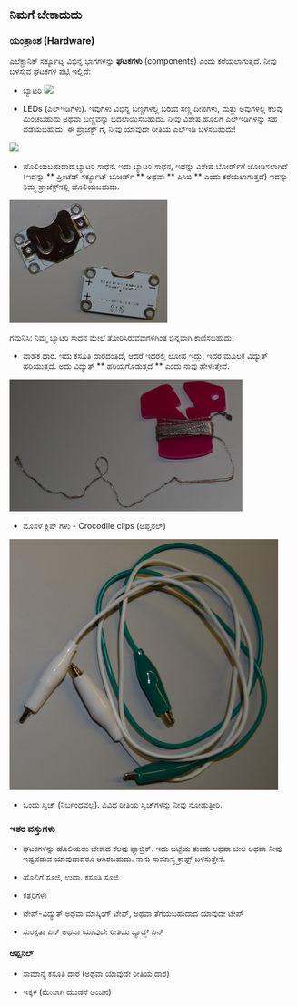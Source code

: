 ## ನಿಮಗೆ ಬೇಕಾದುದು

### ಯಂತ್ರಾಂಶ (Hardware)

ಎಲೆಕ್ಟ್ರಾನಿಕ್ ಸರ್ಕ್ಯೂಟ್ನ ವಿಭಿನ್ನ ಭಾಗಗಳನ್ನು **ಘಟಕಗಳು** (components) ಎಂದು ಕರೆಯಲಾಗುತ್ತದೆ. ನೀವು ಬಳಸುವ ಘಟಕಗಳ ಪಟ್ಟಿ ಇಲ್ಲಿದೆ:

+ ಬ್ಯಾಟರಿ ![](images/batteries.png)

+ LEDs (ಎಲ್ಇಡಿಗಳು). ಇವುಗಳು ವಿಭಿನ್ನ ಬಣ್ಣಗಳಲ್ಲಿ ಬರುವ ಸಣ್ಣ ದೀಪಗಳು, ಮತ್ತು ಅವುಗಳಲ್ಲಿ ಕೆಲವು ಮಿಂಚಬಹುದು ಅಥವಾ ಬಣ್ಣವನ್ನು ಬದಲಾಯಿಸಬಹುದು. ನೀವು ವಿಶೇಷ ಹೊಲಿಗೆ ಎಲ್ಇಡಿಗಳನ್ನು ಸಹ ಪಡೆಯಬಹುದು. ಈ ಪ್ರಾಜೆಕ್ಟ್ ಗೆ, ನೀವು ಯಾವುದೇ ರೀತಿಯ ಎಲ್ಇಡಿ ಬಳಸಬಹುದು!

![](images/LEDs_mix.png)

+ ಹೊಲಿಯಬಹುದಾದ ಬ್ಯಾಟರಿ ಸಾಧನ. ಇದು ಬ್ಯಾಟರಿ ಸಾಧನ, ಇದನ್ನು ವಿಶೇಷ ಬೋರ್ಡ್‌ಗೆ ಜೋಡಿಸಲಾಗಿದೆ (ಇದನ್ನು ** ಪ್ರಿಂಟೆಡ್ ಸರ್ಕ್ಯೂಟ್ ಬೋರ್ಡ್ ** ಅಥವಾ ** ಪಿಸಿಬಿ ** ಎಂದು ಕರೆಯಲಾಗುತ್ತದೆ) ಇದನ್ನು ನಿಮ್ಮ ಪ್ರಾಜೆಕ್ಟ್‌ನಲ್ಲಿ ಹೊಲಿಯಬಹುದು.

![](images/battery_holders.png)

ಗಮನಿಸಿ: ನಿಮ್ಮ ಬ್ಯಾಟರಿ ಸಾಧನ ಮೇಲೆ ತೋರಿಸಿರುವವುಗಳಿಗಿಂತ ಭಿನ್ನವಾಗಿ ಕಾಣಿಸಬಹುದು.

+ ವಾಹಕ ದಾರ. ಇದು ಕಸೂತಿ ದಾರದಂತಿದೆ, ಆದರೆ ಇದರಲ್ಲಿ ಲೋಹ ಇದ್ದು, ಇದರ ಮೂಲಕ ವಿದ್ಯುತ್ ಹರಿಯುತ್ತದೆ. ಅದು ವಿದ್ಯುತ್ ** ಹರಿಯಗೊಡುತ್ತದೆ ** ಎಂದು ನಾವು ಹೇಳುತ್ತೇವೆ.

![](images/thread.png)

+ ಮೊಸಳೆ ಕ್ಲಿಪ್ ಗಳು - Crocodile clips (ಆಪ್ಷನಲ್)

![](images/crocs.png)

+ ಒಂದು ಸ್ವಿಚ್ (ನಿರ್ಬಂಧವಲ್ಲ). ವಿವಿಧ ರೀತಿಯ ಸ್ವಿಚ್‌ಗಳನ್ನು ನೀವು ನೋಡುತ್ತೀರಿ.

### ಇತರ ವಸ್ತುಗಳು

+ ಘಟಕಗಳನ್ನು ಹೊಲಿಯಲು ಬೇಕಾದ ಕೆಲವು ಫ್ಯಾಬ್ರಿಕ್. ಇದು ಬಟ್ಟೆಯ ತುಂಡು ಅಥವಾ ಚೀಲ ಅಥವಾ ನೀವು ಇಷ್ಟಪಡುವ ಯಾವುದಾದರೂ ಆಗಿರಬಹುದು. ನಾನು ಸಾಮಾನ್ಯ ಕ್ರಾಫ್ಟ್ ಬಳಸುತ್ತೇನೆ.

+ ಹೊಲಿಗೆ ಸೂಜಿ, ಉದಾ. ಕಸೂತಿ ಸೂಜಿ

+ ಕತ್ತರಿಗಳು

+ ಟೇಪ್-ವಿದ್ಯುತ್ ಅಥವಾ ಮಾಸ್ಕಿಂಗ್ ಟೇಪ್, ಅಥವಾ ತೆಗೆಯಬಹುದಾದ ಯಾವುದೇ ಟೇಪ್

+ ಸುರಕ್ಷತಾ ಪಿನ್ ಅಥವಾ ಯಾವುದೇ ರೀತಿಯ ಬ್ಯಾಡ್ಜ್ ಪಿನ್

#### ಆಪ್ಷನಲ್

+ ಸಾಮಾನ್ಯ ಕಸೂತಿ ದಾರ (ಅಥವಾ ಯಾವುದೇ ರೀತಿಯ ದಾರ)

+ ಇಕ್ಕಳ (ಮೇಲಾಗಿ ದುಂಡನೆ ಅಂಚಿನ)
 
